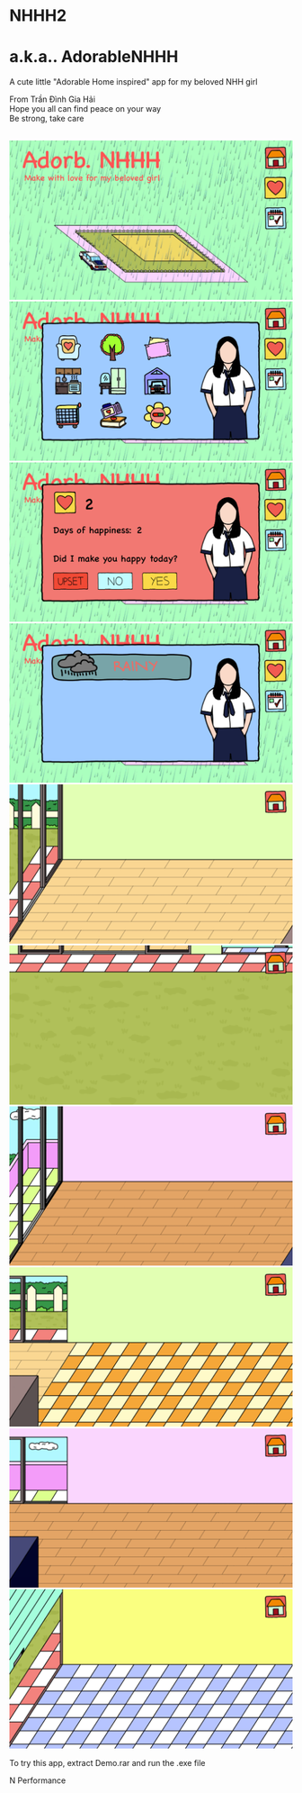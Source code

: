 # NHHH2
# a.k.a.. AdorableNHHH
A cute little "Adorable Home inspired" app for my beloved NHH girl 

From Trần Đình Gia Hải <br />
Hope you all can find peace on your way <br />
Be strong, take care <br />

<p align="center">
  <br>
  <img src="Demo_Picture/1.png">
  <br>
  <img src="Demo_Picture/2.png">
  <br>
  <img src="Demo_Picture/3.png">
  <br>
  <img src="Demo_Picture/4.png">
  <br>
  <img src="Demo_Picture/5.png">
  <br>
  <img src="Demo_Picture/6.png">
  <br>
  <img src="Demo_Picture/7.png">
  <br>
  <img src="Demo_Picture/8.png">
  <br>
  <img src="Demo_Picture/9.png">
  <br>
  <img src="Demo_Picture/10.png">
  <br>
</p>

To try this app, extract Demo.rar and run the .exe file

N Performance <br />
